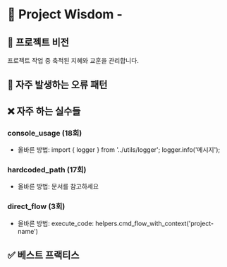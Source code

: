 # 🧠 Project Wisdom - 

## 📌 프로젝트 비전
프로젝트 작업 중 축적된 지혜와 교훈을 관리합니다.

## 🐛 자주 발생하는 오류 패턴

## ❌ 자주 하는 실수들

### console_usage (18회)
- 올바른 방법: import { logger } from '../utils/logger'; logger.info('메시지');

### hardcoded_path (17회)
- 올바른 방법: 문서를 참고하세요

### direct_flow (3회)
- 올바른 방법: execute_code: helpers.cmd_flow_with_context('project-name')

## ✅ 베스트 프랙티스
